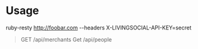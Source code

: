 # Usage

ruby-resty http://foobar.com --headers X-LIVINGSOCIAL-API-KEY=secret
 > GET /api/merchants
 > Get /api/people
